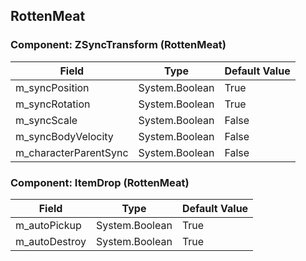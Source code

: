 ## RottenMeat

### Component: ZSyncTransform (RottenMeat)

|Field|Type|Default Value|
|-----|----|-------------|
|m_syncPosition|System.Boolean|True|
|m_syncRotation|System.Boolean|True|
|m_syncScale|System.Boolean|False|
|m_syncBodyVelocity|System.Boolean|False|
|m_characterParentSync|System.Boolean|False|

### Component: ItemDrop (RottenMeat)

|Field|Type|Default Value|
|-----|----|-------------|
|m_autoPickup|System.Boolean|True|
|m_autoDestroy|System.Boolean|True|

